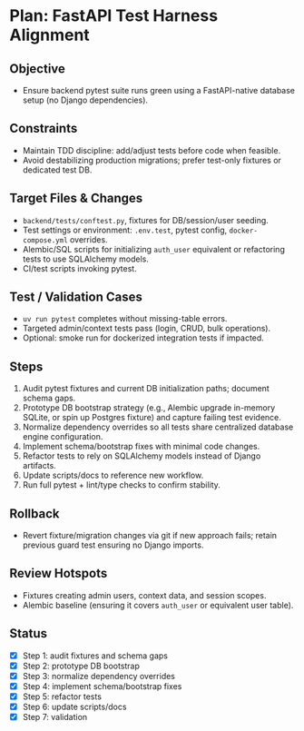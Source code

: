 # Plan: FastAPI Test Harness Alignment

## Objective
- Ensure backend pytest suite runs green using a FastAPI-native database setup (no Django dependencies).

## Constraints
- Maintain TDD discipline: add/adjust tests before code when feasible.
- Avoid destabilizing production migrations; prefer test-only fixtures or dedicated test DB.

## Target Files & Changes
- `backend/tests/conftest.py`, fixtures for DB/session/user seeding.
- Test settings or environment: `.env.test`, pytest config, `docker-compose.yml` overrides.
- Alembic/SQL scripts for initializing `auth_user` equivalent or refactoring tests to use SQLAlchemy models.
- CI/test scripts invoking pytest.

## Test / Validation Cases
- `uv run pytest` completes without missing-table errors.
- Targeted admin/context tests pass (login, CRUD, bulk operations).
- Optional: smoke run for dockerized integration tests if impacted.

## Steps
1. Audit pytest fixtures and current DB initialization paths; document schema gaps.
2. Prototype DB bootstrap strategy (e.g., Alembic upgrade in-memory SQLite, or spin up Postgres fixture) and capture failing test evidence.
3. Normalize dependency overrides so all tests share centralized database engine configuration.
4. Implement schema/bootstrap fixes with minimal code changes.
5. Refactor tests to rely on SQLAlchemy models instead of Django artifacts.
6. Update scripts/docs to reference new workflow.
7. Run full pytest + lint/type checks to confirm stability.

## Rollback
- Revert fixture/migration changes via git if new approach fails; retain previous guard test ensuring no Django imports.

## Review Hotspots
- Fixtures creating admin users, context data, and session scopes.
- Alembic baseline (ensuring it covers `auth_user` or equivalent user table).

## Status
- [x] Step 1: audit fixtures and schema gaps
- [x] Step 2: prototype DB bootstrap
- [x] Step 3: normalize dependency overrides
- [x] Step 4: implement schema/bootstrap fixes
- [x] Step 5: refactor tests
- [x] Step 6: update scripts/docs
- [x] Step 7: validation
